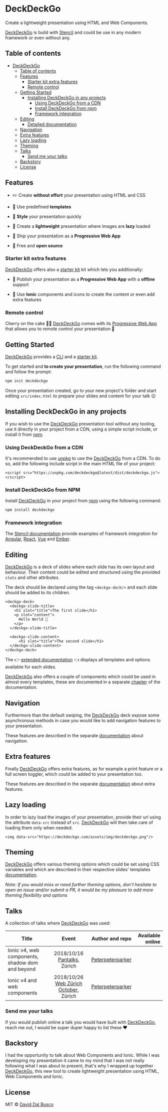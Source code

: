 # DeckDeckGo

Create a lightweight presentation using HTML and Web Components.

[DeckDeckGo] is build with [Stencil](https://stenciljs.com) and could be use in any modern framework or even without any.

## Table of contents

- [DeckDeckGo](#deckdeckgo)
	- [Table of contents](#table-of-contents)
	- [Features](#features)
		- [Starter kit extra features](#starter-kit-extra-features)
		- [Remote control](#remote-control)
  - [Getting Started](#getting-started)
    - [Installing DeckDeckGo in any projects](#installing-deckdeckgo-in-any-projects)
      - [Using DeckDeckGo from a CDN](#using-deckdeckgo-from-a-cdn)
      - [Install DeckDeckGo from npm](#install-deckdeckgo-from-npm)
      - [Framework integration](#framework-integration)
  - [Editing](#editing)
    - [Detailed documentation](doc/slides/slides.md)
  - [Navigation](#navigation)
  - [Extra features](#extra-features)
  - [Lazy loading](#lazy-loading)
  - [Theming](#theming)
  - [Talks](#talks)
    - [Send me your talks](#send-me-your-talks)
  - [Backstory](#backstory)
  - [License](#license)

## Features

* ✏️ Create **without effort** your presentation using HTML and CSS

* 📰 Use predefined **templates**

* 🌈 **Style** your presentation quickly

* 🌅 Create a **lightweight** presentation where images are **lazy** loaded

* 📱 Ship your presentation as a **Progressive Web App**

* 🎁 Free and **open source**

### Starter kit extra features

[DeckDeckGo] offers also a [starter kit](https://github.com/fluster/deckdeckgo-starter) kit which lets you additionally:

* 🚀 Publish your presentation as a **Progressive Web App** with a **offline** support

* 🦄 Use **Ionic** components and icons to create the content or even add extra features

### Remote control

Cherry on the cake 🍒🎂 [DeckDeckGo] comes with its [Progressive Web App](https://deckdeckgo.app) that allows you to remote control your presentation 🚀

## Getting Started

[DeckDeckGo] provides a [CLI](https://github.com/fluster/create-deckdeckgo) and a [starter kit](https://github.com/fluster/deckdeckgo-starter).

To get started and **to create your presentation**, run the following command and follow the prompt:

```bash
npm init deckdeckgo
```

Once your presentation created, go to your new project's folder and start editing `src/index.html` to prepare your slides and content for your talk 😉

## Installing DeckDeckGo in any projects

If you wish to use the [DeckDeckGo] presentation tool without any tooling, use it directly in your project from a CDN, using a simple script include, or install it from [npm](https://www.npmjs.com/package/deckdeckgo).

### Using DeckDeckGo from a CDN

It's recommended to use [unpkg](https://unpkg.com/) to use the [DeckDeckGo] from a CDN. To do so, add the following include script in the main HTML file of your project:

```
<script src="https://unpkg.com/deckdeckgo@latest/dist/deckdeckgo.js"></script>
```

### Install DeckDeckGo from NPM

Install [DeckDeckGo] in your project from [npm](https://www.npmjs.com/package/deckdeckgo) using the following command:

```bash
npm install deckdeckgo
```

### Framework integration

The [Stencil documentation](https://stenciljs.com/docs/overview) provide examples of framework integration for [Angular](https://stenciljs.com/docs/angular), [React](https://stenciljs.com/docs/react), [Vue](https://stenciljs.com/docs/vue) and [Ember](https://stenciljs.com/docs/ember).

## Editing

[DeckDeckGo] is a deck of slides where each slide has its own layout and behaviour. Their content could be edited and structured using the provided `slots` and other attributes.

The deck should be declared using the tag `<deckgo-deck/>` and each slide should be added to its children.

```
<deckgo-deck>
  <deckgo-slide-title>
    <h1 slot="title">The first slide</h1>
    <p slot="content">
      Hello World 🚀
    </p>
  </deckgo-slide-title>
  
  <deckgo-slide-content>
      <h1 slot="title">The second slide</h1>
  </deckgo-slide-content>
</deckgo-deck>
```

The 👉 [extended documentation](doc/slides/slides.md) 👈 displays all templates and options available for each slides.

[DeckDeckGo] also offers a couple of components which could be used in almost every templates, these are documented in a separate [chapter](doc/components/components.md) of the documentation. 

## Navigation

Furthermore than the default swiping, the [DeckDeckGo] deck expose some asynchronous methods in case you would like to add navigation features to your presentation.

These features are described in the separate [documentation](doc/features/navigation.md) about navigation. 

## Extra features

Finally [DeckDeckGo] offers extra features, as for example a print feature or a full screen toggler, which could be added to your presentation too.

These features are described in the separate [documentation](doc/features/extra.md) about extra features.

## Lazy loading

In order to lazy load the images of your presentation, provide their url using the attribute `data-src` instead of `src`. [DeckDeckGo] will then take care of loading them only when needed.

```
<img data-src="https://deckdeckgo.com/assets/img/deckdeckgo.png"/>
```

## Theming

[DeckDeckGo] offers various theming options which could be set using CSS variables and which are described in their respective slides' templates [documentation](doc/slides/slides.md).

*Note: If you would miss or need further theming options, don't hesitate to open an issue and/or submit a PR, it would be my pleasure to add more theming flexibility and options*

## Talks

A collection of talks where [DeckDeckGo] was used:

| Title                      | Event   | Author and repo   | Available online          |
| -------------------------- |:-----------------:|:-----------------:| ---------------:|
| Ionic v4, web components, shadow dom and beyond | 2018/10/16 [Pantalks](https://www.meetup.com/fr-FR/Pantalks-tech-non-tech-talks-Panter-AG-Zurich/events/255430094/), Zürich | [Peterpeterparker](https://github.com/peterpeterparker/ionicv4-and-beyond) |  |
| Ionic v4 and web components | 2018/10/26 [Web Zürich October](https://www.meetup.com/fr-FR/Web-Zurich/events/255699446), Zürich | [Peterpeterparker](https://github.com/peterpeterparker/webzueri) |  |

### Send me your talks

If you would publish online a talk you would have built with [DeckDeckGo], reach me out, I would be super duper happy to list these ❤️

## Backstory

I had the opportunity to talk about Web Components and Ionic. While I was developing my presentation it came to my mind that I was not really following what I was about to present, that's why I wrapped up together [DeckDeckGo], this new tool to create lightweight presentation using HTML, Web Components and Ionic.

## License

MIT © [David Dal Busco](mailto:david.dalbusco@outlook.com)

[DeckDeckGo]: https://deckdeckgo.com
